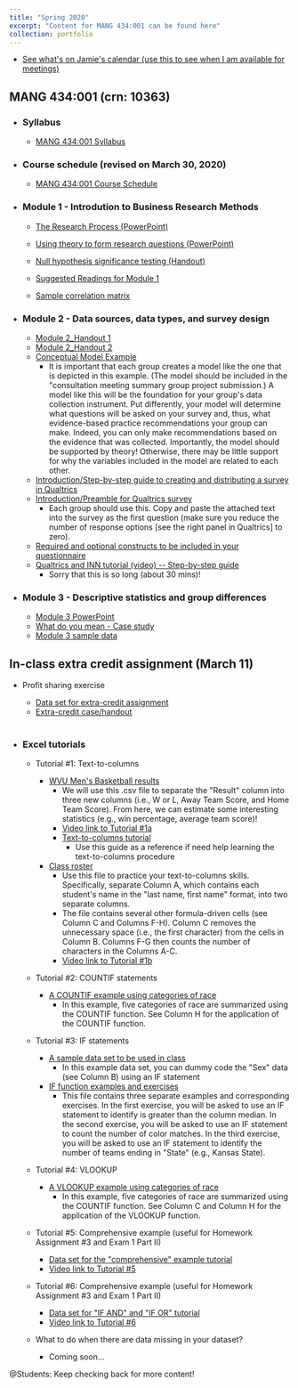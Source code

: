 ```yaml
---
title: "Spring 2020"
excerpt: "Content for MANG 434:001 can be found here"
collection: portfolio
---
```


 * <a href="https://outlook.office365.com/owa/calendar/ab42c2246734494e84ea7dee6b39c8ef@mail.wvu.edu/5b5f397211e946258fc9062b9a3dd3f02469245912284719824/calendar.html">See what's on Jamie's calendar (use this to see when I am available for meetings)</a>

## MANG 434:001 (crn: 10363) 

* ### Syllabus
   * <a href="http://jamiefield.github.io/files/MANG_434_Spring2020_10363.docx?dl=0">MANG 434:001 Syllabus</a>
 
* ### Course schedule (revised on March 30, 2020)
   * <a href="http://jamiefield.github.io/files/courseCalendar_v2_03302020.docx?dl=0">MANG 434:001 Course Schedule</a>
   
* ### Module 1 - Introdution to Business Research Methods
   * <a href="http://jamiefield.github.io/files/The Research Process.pdf?dl=0">The Research Process (PowerPoint)</a>
   * <a href="http://jamiefield.github.io/files/Using theory to form research questions.pdf?dl=0">Using theory to form research questions (PowerPoint)</a>
   * <a href="http://jamiefield.github.io/files/NHST.pdf?dl=0">Null hypothesis significance testing (Handout)</a>
   * <a href="http://jamiefield.github.io/files/Suggested Readings for Module 1_spring2020.zip?dl=0">Suggested Readings for Module 1</a>
   
   * <a href="http://jamiefield.github.io/files/sample_correlation_matrix.png?dl=0">Sample correlation matrix</a>
  
* ### Module 2 - Data sources, data types, and survey design
   * <a href="http://jamiefield.github.io/files/M2_Handout_Not_Filled_In.docx?dl=0">Module 2_Handout 1</a>
   * <a href="http://jamiefield.github.io/files/Validity and Reliability_not_filled_in.docx?dl=0">Module 2_Handout 2</a>
   * <a href="http://jamiefield.github.io/files/Conceptual Model Example.pdf?dl=0">Conceptual Model Example</a>
      * It is important that each group creates a model like the one that is depicted in this example. (The model should be included in the "consultation meeting summary group project submission.) A model like this will be the foundation for your group's data collection instrument. Put differently, your model will determine what questions will be asked on your survey and, thus, what evidence-based practice recommendations your group can make. Indeed, you can only make recommendations based on the evidence that was collected. Importantly, the model should be supported by theory! Otherwise, there may be little support for why the variables included in the model are related to each other.
    * <a href="http://jamiefield.github.io/files/Qualtrics tutorial.docx?dl=0">Introduction/Step-by-step guide to creating and distributing a survey in Qualtrics</a>  
    * <a href="http://jamiefield.github.io/files/Introduction-Preamble.docx?dl=0">Introduction/Preamble for Qualtrics survey</a>
      * Each group should use this. Copy and paste the attached text into the survey as the first question (make sure you reduce the number of response options [see the right panel in Qualtrics] to zero).
    * <a href="http://jamiefield.github.io/files/finalSuggestions.docx?dl=0">Required and optional constructs to be included in your questionnaire</a>
   * <a href="https://us-lti.bbcollab.com/recording/c91978e035374690bcfd86593726fe57">Qualtrics and INN tutorial (video) -- Step-by-step guide</a>
      * Sorry that this is so long (about 30 mins)!

* ### Module 3 - Descriptive statistics and group differences
   * <a href="http://jamiefield.github.io/files/Module 3.pdf?dl=0">Module 3 PowerPoint</a>
   * <a href="http://jamiefield.github.io/files/What do you mean - Case study.docx?dl=0">What do you mean - Case study</a>
   * <a href="http://jamiefield.github.io/files/Module 3_sampleData.xlsx?dl=0">Module 3 sample data</a>
 
 ## In-class extra credit assignment (March 11)
 * Profit sharing exercise 
      * <a href="http://jamiefield.github.io/files/extraCredit03112020_data.xlsx?dl=0">Data set for extra-credit assignment</a>
      * <a href="http://jamiefield.github.io/files/Profit Sharing Exercise_handout.docx?dl=0">Extra-credit case/handout</a>
      <br>
 
 * ### Excel tutorials
    * Tutorial #1: Text-to-columns
        * <a href="http://jamiefield.github.io/files/wvuMBBall_results.xlsx?dl=0">WVU Men's Basketball results</a>
           * We will use this .csv file to separate the "Result" column into three new columns (i.e., W or L, Away Team Score, and Home Team Score). From here, we can estimate some interesting statistics (e.g., win percentage, average team score)!
           * <a href="https://us-lti.bbcollab.com/recording/3a5e778c579f4bbebda634889ddb047a">Video link to Tutorial #1a</a>           
           * <a href="http://jamiefield.github.io/files/Text to Columns Tutorial.docx?dl=0">Text-to-columns tutorial</a>
               * Use this guide as a reference if need help learning the text-to-columns procedure
         * <a href="http://jamiefield.github.io/files/Text-to-columns.xlsx?dl=0">Class roster</a>
            * Use this file to practice your text-to-columns skills. Specifically, separate Column A, which contains each student's name in the "last name, first name" format, into two separate columns. 
            * The file contains several other formula-driven cells (see Column C and Columns F-H). Column C removes the unnecessary space (i.e., the first character) from the cells in Column B. Columns F-G then counts the number of characters in the Columns A-C.
            * <a href="https://us-lti.bbcollab.com/recording/7577ff56a3944d9b8eb0e9c121edaa49">Video link to Tutorial #1b</a>             
   * Tutorial #2: COUNTIF statements
      * <a href="http://jamiefield.github.io/files/countIF.xlsx?dl=0">A COUNTIF example using categories of race</a>
         * In this example, five categories of race are summarized using the COUNTIF function. See Column H for the application of the COUNTIF function.
   
   * Tutorial #3: IF statements 
      * <a href="http://jamiefield.github.io/files/sampleData.csv?dl=0">A sample data set to be used in class</a>
         * In this example data set, you can dummy code the "Sex" data (see Column B) using an IF statement
      * <a href="http://jamiefield.github.io/files/IF_function_II.xlsx?dl=0">IF function examples and exercises</a>
         * This file contains three separate examples and corresponding exercises. In the first exercise, you will be asked to use an IF statement to identify is greater than the column median. In the second exercise, you will be asked to use an IF statement to count the number of color matches. In the third exercise, you will be asked to use an IF statement to identify the number of teams ending in "State" (e.g., Kansas State).

   * Tutorial #4: VLOOKUP
      * <a href="http://jamiefield.github.io/files/vlookup_race.xlsx?dl=0">A VLOOKUP example using categories of race</a>
         * In this example, five categories of race are summarized using the COUNTIF function. See Column C and Column H for the application of the VLOOKUP function.
         
    * Tutorial #5: Comprehensive example (useful for Homework Assignment #3 and Exam 1 Part II)
       * <a href="http://jamiefield.github.io/files/comprehensiveExample_03052020.xlsx?dl=0">Data set for the "comprehensive" example tutorial</a>
       * <a href="https://us-lti.bbcollab.com/recording/2f2616326410444ea57b34cbf130fad6">Video link to Tutorial #5</a>  
      
    * Tutorial #6: Comprehensive example (useful for Homework Assignment #3 and Exam 1 Part II)
       * <a href="http://jamiefield.github.io/files/ifAnd_ifOr_data.xlsx?dl=0">Data set for "IF AND" and "IF OR" tutorial</a>
       * <a href="https://us-lti.bbcollab.com/recording/2d50888a6117426d8047b2a79559143e">Video link to Tutorial #6</a> 
       
    * What to do when there are data missing in your dataset?
      * Coming soon...

@Students: Keep checking back for more content!

